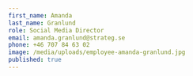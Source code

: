 ```yaml
---
first_name: Amanda
last_name: Granlund
role: Social Media Director
email: amanda.granlund@strateg.se
phone: +46 707 84 63 02
image: /media/uploads/employee-amanda-granlund.jpg
published: true
---
```

